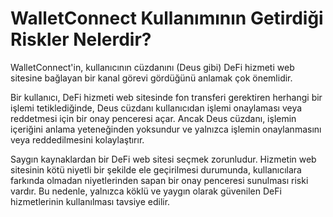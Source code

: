 # WalletConnect Kullanımının Getirdiği Riskler Nelerdir?

WalletConnect'in, kullanıcının cüzdanını (Deus gibi) DeFi hizmeti web sitesine bağlayan bir kanal görevi gördüğünü anlamak çok önemlidir.

Bir kullanıcı, DeFi hizmeti web sitesinde fon transferi gerektiren herhangi bir işlemi tetiklediğinde, Deus cüzdanı kullanıcıdan işlemi onaylaması veya reddetmesi için bir onay penceresi açar. Ancak Deus cüzdanı, işlemin içeriğini anlama yeteneğinden yoksundur ve yalnızca işlemin onaylanmasını veya reddedilmesini kolaylaştırır.

Saygın kaynaklardan bir DeFi web sitesi seçmek zorunludur. Hizmetin web sitesinin kötü niyetli bir şekilde ele geçirilmesi durumunda, kullanıcılara farkında olmadan niyetlerinden sapan bir onay penceresi sunulması riski vardır. Bu nedenle, yalnızca köklü ve yaygın olarak güvenilen DeFi hizmetlerinin kullanılması tavsiye edilir.